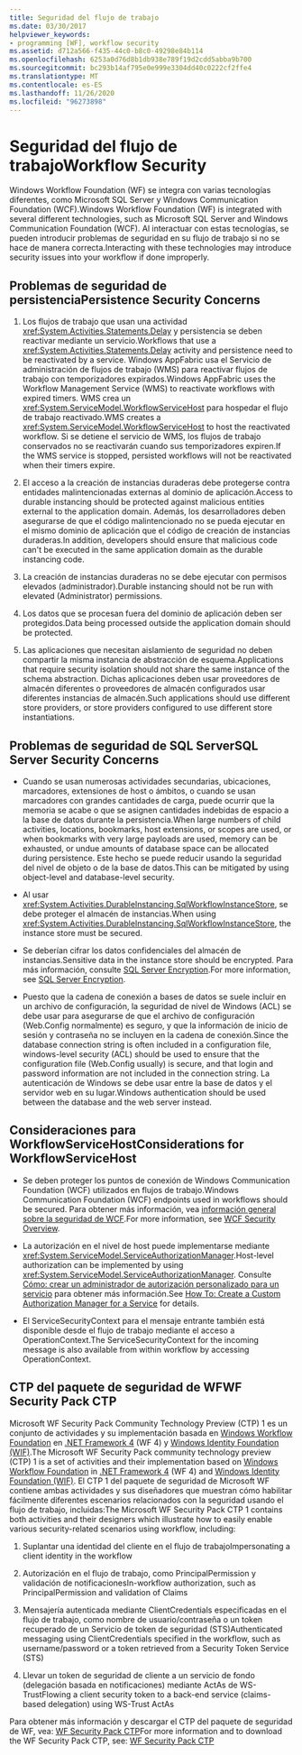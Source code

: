```yaml
---
title: Seguridad del flujo de trabajo
ms.date: 03/30/2017
helpviewer_keywords:
- programming [WF], workflow security
ms.assetid: d712a566-f435-44c0-b8c0-49298e84b114
ms.openlocfilehash: 6253a0d76d8b1db938e789f19d2cdd5abba9b700
ms.sourcegitcommit: bc293b14af795e0e999e3304dd40c0222cf2ffe4
ms.translationtype: MT
ms.contentlocale: es-ES
ms.lasthandoff: 11/26/2020
ms.locfileid: "96273898"
---
```

# <a name="workflow-security"></a><span data-ttu-id="caecf-102">Seguridad del flujo de trabajo</span><span class="sxs-lookup"><span data-stu-id="caecf-102">Workflow Security</span></span>

<span data-ttu-id="caecf-103">Windows Workflow Foundation (WF) se integra con varias tecnologías diferentes, como Microsoft SQL Server y Windows Communication Foundation (WCF).</span><span class="sxs-lookup"><span data-stu-id="caecf-103">Windows Workflow Foundation (WF) is integrated with several different technologies, such as Microsoft SQL Server and Windows Communication Foundation (WCF).</span></span> <span data-ttu-id="caecf-104">Al interactuar con estas tecnologías, se pueden introducir problemas de seguridad en su flujo de trabajo si no se hace de manera correcta.</span><span class="sxs-lookup"><span data-stu-id="caecf-104">Interacting with these technologies may introduce security issues into your workflow if done improperly.</span></span>

## <a name="persistence-security-concerns"></a><span data-ttu-id="caecf-105">Problemas de seguridad de persistencia</span><span class="sxs-lookup"><span data-stu-id="caecf-105">Persistence Security Concerns</span></span>

1. <span data-ttu-id="caecf-106">Los flujos de trabajo que usan una actividad <xref:System.Activities.Statements.Delay> y persistencia se deben reactivar mediante un servicio.</span><span class="sxs-lookup"><span data-stu-id="caecf-106">Workflows that use a <xref:System.Activities.Statements.Delay> activity and persistence need to be reactivated by a service.</span></span> <span data-ttu-id="caecf-107">Windows AppFabric usa el Servicio de administración de flujos de trabajo (WMS) para reactivar flujos de trabajo con temporizadores expirados.</span><span class="sxs-lookup"><span data-stu-id="caecf-107">Windows AppFabric uses the Workflow Management Service (WMS) to reactivate workflows with expired timers.</span></span> <span data-ttu-id="caecf-108">WMS crea un <xref:System.ServiceModel.WorkflowServiceHost> para hospedar el flujo de trabajo reactivado.</span><span class="sxs-lookup"><span data-stu-id="caecf-108">WMS creates a <xref:System.ServiceModel.WorkflowServiceHost> to host the reactivated workflow.</span></span> <span data-ttu-id="caecf-109">Si se detiene el servicio de WMS, los flujos de trabajo conservados no se reactivarán cuando sus temporizadores expiren.</span><span class="sxs-lookup"><span data-stu-id="caecf-109">If the WMS service is stopped, persisted workflows will not be reactivated when their timers expire.</span></span>

2. <span data-ttu-id="caecf-110">El acceso a la creación de instancias duraderas debe protegerse contra entidades malintencionadas externas al dominio de aplicación.</span><span class="sxs-lookup"><span data-stu-id="caecf-110">Access to durable instancing should be protected against malicious entities external to the application domain.</span></span> <span data-ttu-id="caecf-111">Además, los desarrolladores deben asegurarse de que el código malintencionado no se pueda ejecutar en el mismo dominio de aplicación que el código de creación de instancias duraderas.</span><span class="sxs-lookup"><span data-stu-id="caecf-111">In addition, developers should ensure that malicious code can't be executed in the same application domain as the durable instancing code.</span></span>

3. <span data-ttu-id="caecf-112">La creación de instancias duraderas no se debe ejecutar con permisos elevados (administrador).</span><span class="sxs-lookup"><span data-stu-id="caecf-112">Durable instancing should not be run with elevated (Administrator) permissions.</span></span>

4. <span data-ttu-id="caecf-113">Los datos que se procesan fuera del dominio de aplicación deben ser protegidos.</span><span class="sxs-lookup"><span data-stu-id="caecf-113">Data being processed outside the application domain should be protected.</span></span>

5. <span data-ttu-id="caecf-114">Las aplicaciones que necesitan aislamiento de seguridad no deben compartir la misma instancia de abstracción de esquema.</span><span class="sxs-lookup"><span data-stu-id="caecf-114">Applications that require security isolation should not share the same instance of the schema abstraction.</span></span> <span data-ttu-id="caecf-115">Dichas aplicaciones deben usar proveedores de almacén diferentes o proveedores de almacén configurados usar diferentes instancias de almacén.</span><span class="sxs-lookup"><span data-stu-id="caecf-115">Such applications should use different store providers, or store providers configured to use different store instantiations.</span></span>

## <a name="sql-server-security-concerns"></a><span data-ttu-id="caecf-116">Problemas de seguridad de SQL Server</span><span class="sxs-lookup"><span data-stu-id="caecf-116">SQL Server Security Concerns</span></span>

- <span data-ttu-id="caecf-117">Cuando se usan numerosas actividades secundarias, ubicaciones, marcadores, extensiones de host o ámbitos, o cuando se usan marcadores con grandes cantidades de carga, puede ocurrir que la memoria se acabe o que se asignen cantidades indebidas de espacio a la base de datos durante la persistencia.</span><span class="sxs-lookup"><span data-stu-id="caecf-117">When large numbers of child activities, locations, bookmarks, host extensions, or scopes are used, or when bookmarks with very large payloads are used, memory can be exhausted, or undue amounts of database space can be allocated during persistence.</span></span> <span data-ttu-id="caecf-118">Este hecho se puede reducir usando la seguridad del nivel de objeto o de la base de datos.</span><span class="sxs-lookup"><span data-stu-id="caecf-118">This can be mitigated by using object-level and database-level security.</span></span>

- <span data-ttu-id="caecf-119">Al usar <xref:System.Activities.DurableInstancing.SqlWorkflowInstanceStore>, se debe proteger el almacén de instancias.</span><span class="sxs-lookup"><span data-stu-id="caecf-119">When using <xref:System.Activities.DurableInstancing.SqlWorkflowInstanceStore>, the instance store must be secured.</span></span>

- <span data-ttu-id="caecf-120">Se deberían cifrar los datos confidenciales del almacén de instancias.</span><span class="sxs-lookup"><span data-stu-id="caecf-120">Sensitive data in the instance store should be encrypted.</span></span> <span data-ttu-id="caecf-121">Para más información, consulte [SQL Server Encryption](/sql/relational-databases/security/encryption/sql-server-encryption).</span><span class="sxs-lookup"><span data-stu-id="caecf-121">For more information, see [SQL Server Encryption](/sql/relational-databases/security/encryption/sql-server-encryption).</span></span>

- <span data-ttu-id="caecf-122">Puesto que la cadena de conexión a bases de datos se suele incluir en un archivo de configuración, la seguridad de nivel de Windows (ACL) se debe usar para asegurarse de que el archivo de configuración (Web.Config normalmente) es seguro, y que la información de inicio de sesión y contraseña no se incluyen en la cadena de conexión.</span><span class="sxs-lookup"><span data-stu-id="caecf-122">Since the database connection string is often included in a configuration file, windows-level security (ACL) should be used to ensure that the configuration file (Web.Config usually) is secure, and that login and password information are not included in the connection string.</span></span> <span data-ttu-id="caecf-123">La autenticación de Windows se debe usar entre la base de datos y el servidor web en su lugar.</span><span class="sxs-lookup"><span data-stu-id="caecf-123">Windows authentication should be used between the database and the web server instead.</span></span>

## <a name="considerations-for-workflowservicehost"></a><span data-ttu-id="caecf-124">Consideraciones para WorkflowServiceHost</span><span class="sxs-lookup"><span data-stu-id="caecf-124">Considerations for WorkflowServiceHost</span></span>

- <span data-ttu-id="caecf-125">Se deben proteger los puntos de conexión de Windows Communication Foundation (WCF) utilizados en flujos de trabajo.</span><span class="sxs-lookup"><span data-stu-id="caecf-125">Windows Communication Foundation (WCF) endpoints used in workflows should be secured.</span></span> <span data-ttu-id="caecf-126">Para obtener más información, vea [información general sobre la seguridad de WCF](../wcf/feature-details/security-overview.md).</span><span class="sxs-lookup"><span data-stu-id="caecf-126">For more information, see [WCF Security Overview](../wcf/feature-details/security-overview.md).</span></span>

- <span data-ttu-id="caecf-127">La autorización en el nivel de host puede implementarse mediante <xref:System.ServiceModel.ServiceAuthorizationManager>.</span><span class="sxs-lookup"><span data-stu-id="caecf-127">Host-level authorization can be implemented by using <xref:System.ServiceModel.ServiceAuthorizationManager>.</span></span> <span data-ttu-id="caecf-128">Consulte [Cómo: crear un administrador de autorización personalizado para un servicio](../wcf/extending/how-to-create-a-custom-authorization-manager-for-a-service.md) para obtener más información.</span><span class="sxs-lookup"><span data-stu-id="caecf-128">See [How To: Create a Custom Authorization Manager for a Service](../wcf/extending/how-to-create-a-custom-authorization-manager-for-a-service.md) for details.</span></span>

- <span data-ttu-id="caecf-129">El ServiceSecurityContext para el mensaje entrante también está disponible desde el flujo de trabajo mediante el acceso a OperationContext.</span><span class="sxs-lookup"><span data-stu-id="caecf-129">The ServiceSecurityContext for the incoming message is also available from within workflow by accessing OperationContext.</span></span>

## <a name="wf-security-pack-ctp"></a><span data-ttu-id="caecf-130">CTP del paquete de seguridad de WF</span><span class="sxs-lookup"><span data-stu-id="caecf-130">WF Security Pack CTP</span></span>

 <span data-ttu-id="caecf-131">Microsoft WF Security Pack Community Technology Preview (CTP) 1 es un conjunto de actividades y su implementación basada en [Windows Workflow Foundation](index.md) en [.NET Framework 4](/previous-versions/dotnet/netframework-4.0/w0x726c2(v=vs.100)) (WF 4) y [Windows Identity Foundation (WIF)](/previous-versions/dotnet/framework/security/index).</span><span class="sxs-lookup"><span data-stu-id="caecf-131">The Microsoft WF Security Pack community technology preview (CTP) 1 is a set of activities and their implementation based on [Windows Workflow Foundation](index.md) in [.NET Framework 4](/previous-versions/dotnet/netframework-4.0/w0x726c2(v=vs.100)) (WF 4) and [Windows Identity Foundation (WIF)](/previous-versions/dotnet/framework/security/index).</span></span> <span data-ttu-id="caecf-132">El CTP 1 del paquete de seguridad de Microsoft WF contiene ambas actividades y sus diseñadores que muestran cómo habilitar fácilmente diferentes escenarios relacionados con la seguridad usando el flujo de trabajo, incluidas:</span><span class="sxs-lookup"><span data-stu-id="caecf-132">The Microsoft WF Security Pack CTP 1 contains both activities and their designers which illustrate how to easily enable various security-related scenarios using workflow, including:</span></span>

1. <span data-ttu-id="caecf-133">Suplantar una identidad del cliente en el flujo de trabajo</span><span class="sxs-lookup"><span data-stu-id="caecf-133">Impersonating a client identity in the workflow</span></span>

2. <span data-ttu-id="caecf-134">Autorización en el flujo de trabajo, como PrincipalPermission y validación de notificaciones</span><span class="sxs-lookup"><span data-stu-id="caecf-134">In-workflow authorization, such as PrincipalPermission and validation of Claims</span></span>

3. <span data-ttu-id="caecf-135">Mensajería autenticada mediante ClientCredentials especificadas en el flujo de trabajo, como nombre de usuario/contraseña o un token recuperado de un Servicio de token de seguridad (STS)</span><span class="sxs-lookup"><span data-stu-id="caecf-135">Authenticated messaging using ClientCredentials specified in the workflow, such as username/password or a token retrieved from a Security Token Service (STS)</span></span>

4. <span data-ttu-id="caecf-136">Llevar un token de seguridad de cliente a un servicio de fondo (delegación basada en notificaciones) mediante ActAs de WS-Trust</span><span class="sxs-lookup"><span data-stu-id="caecf-136">Flowing a client security token to a back-end service (claims-based delegation) using WS-Trust ActAs</span></span>

<span data-ttu-id="caecf-137">Para obtener más información y descargar el CTP del paquete de seguridad de WF, vea: [WF Security Pack CTP](https://archive.codeplex.com/?p=wf)</span><span class="sxs-lookup"><span data-stu-id="caecf-137">For more information and to download the WF Security Pack CTP, see: [WF Security Pack CTP](https://archive.codeplex.com/?p=wf)</span></span>
